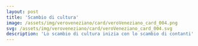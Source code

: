 ```yaml
---
layout: post
title: 'Scambio di cultura'
image: /assets/img/veroveneziano/card/veroVeneziano_card_004.png
svg: /assets/img/veroveneziano/card/veroVeneziano_card_004.svg
description: 'Lo scambio di cultura inizia con lo scambio di contanti'
---
```

